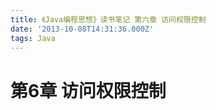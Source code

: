 ```yaml
---
title: 《Java编程思想》读书笔记 第六章 访问权限控制
date: '2013-10-08T14:31:36.000Z'
tags: Java
---
```


# 第6章 访问权限控制



